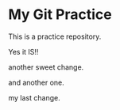 # My Git Practice


This is a practice repository.

Yes it IS!!

another sweet change. 


and another one. 


my last change.
